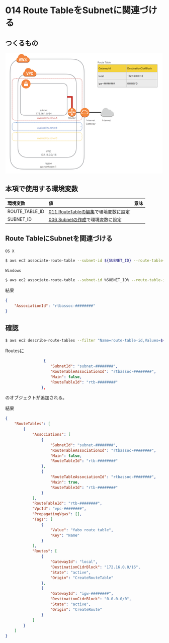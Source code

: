 # 014 Route TableをSubnetに関連づける

## つくるもの

![](/img/vpc/vpc014.png)

## 本項で使用する環境変数

|環境変数|値|意味|
|:--|:--|:--|
|ROUTE_TABLE_ID|[011 RouteTableの編集](vpc/011_modify_route_table.md)で環境変数に設定||
|SUBNET_ID|[006 Subnetの作成](vpc/006_create_subnet.md)で環境変数に設定|

## Route TableにSubnetを関連づける

`OS X`

```bash
$ aws ec2 associate-route-table --subnet-id ${SUBNET_ID} --route-table-id ${ROUTE_TABLE_ID}
```

`Windows`

```bash
$ aws ec2 associate-route-table --subnet-id %SUBNET_ID% --route-table-id %ROUTE_TABLE_ID%
```

結果

```json
{
    "AssociationId": "rtbassoc-########"
}
```

## 確認

```bash
$ aws ec2 describe-route-tables --filter "Name=route-table-id,Values=${ROUTE_TABLE_ID}"
```

Routesに

```json
                 {
                    "SubnetId": "subnet-########", 
                    "RouteTableAssociationId": "rtbassoc-########", 
                    "Main": false, 
                    "RouteTableId": "rtb-########"
                }, 
```

のオブジェクトが追加される。


結果

```json
{
    "RouteTables": [
        {
            "Associations": [
                {
                    "SubnetId": "subnet-########", 
                    "RouteTableAssociationId": "rtbassoc-########", 
                    "Main": false, 
                    "RouteTableId": "rtb-########"
                }, 
                {
                    "RouteTableAssociationId": "rtbassoc-########", 
                    "Main": true, 
                    "RouteTableId": "rtb-########"
                }
            ], 
            "RouteTableId": "rtb-########", 
            "VpcId": "vpc-########", 
            "PropagatingVgws": [], 
            "Tags": [
                {
                    "Value": "fabo route table", 
                    "Key": "Name"
                }
            ], 
            "Routes": [
                {
                    "GatewayId": "local", 
                    "DestinationCidrBlock": "172.16.0.0/16", 
                    "State": "active", 
                    "Origin": "CreateRouteTable"
                }, 
                {
                    "GatewayId": "igw-########", 
                    "DestinationCidrBlock": "0.0.0.0/0", 
                    "State": "active", 
                    "Origin": "CreateRoute"
                }
            ]
        }
    ]
}
```


